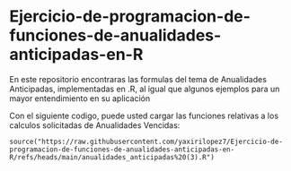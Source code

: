 # Ejercicio-de-programacion-de-funciones-de-anualidades-anticipadas-en-R
En este repositorio encontraras las formulas del tema de Anualidades Anticipadas, implementadas en .R, al igual que algunos ejemplos para un mayor entendimiento en su aplicación


Con el siguiente codigo, puede usted cargar las funciones relativas a los calculos solicitadas de Anualidades Vencidas:

```{r}
source("https://raw.githubusercontent.com/yaxirilopez7/Ejercicio-de-programacion-de-funciones-de-anualidades-anticipadas-en-R/refs/heads/main/anualidades_anticipadas%20(3).R")
```

